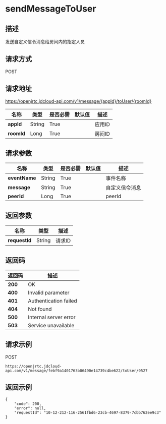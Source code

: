 # sendMessageToUser


## 描述
发送自定义信令消息给房间内的指定人员

## 请求方式
POST

## 请求地址
https://openjrtc.jdcloud-api.com/v1/message/{appId}/toUser/{roomId}

|名称|类型|是否必需|默认值|描述|
|---|---|---|---|---|
|**appId**|String|True| |应用ID|
|**roomId**|Long|True| |房间ID|

## 请求参数
|名称|类型|是否必需|默认值|描述|
|---|---|---|---|---|
|**eventName**|String|True| |事件名称|
|**message**|String|True| |自定义信令消息|
|**peerId**|Long|True| |peerId|


## 返回参数
|名称|类型|描述|
|---|---|---|
|**requestId**|String|请求ID|


## 返回码
|返回码|描述|
|---|---|
|**200**|OK|
|**400**|Invalid parameter|
|**401**|Authentication failed|
|**404**|Not found|
|**500**|Internal server error|
|**503**|Service unavailable|

## 请求示例
POST
```
https://openjrtc.jdcloud-api.com/v1/message/febf9a1401763b06490e14739c4be622/toUser/9527

```

## 返回示例
```
{
    "code": 200, 
    "error": null, 
    "requestId": "10-12-212-116-2561fbd6-23cb-4697-8379-7cbb762ee9c3"
}
```

